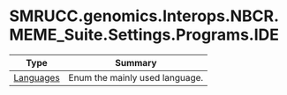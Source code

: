 ﻿
# SMRUCC.genomics.Interops.NBCR.MEME_Suite.Settings.Programs.IDE

|Type|Summary|
|----|-------|
|[Languages](./Languages.md)|Enum the mainly used language.|

